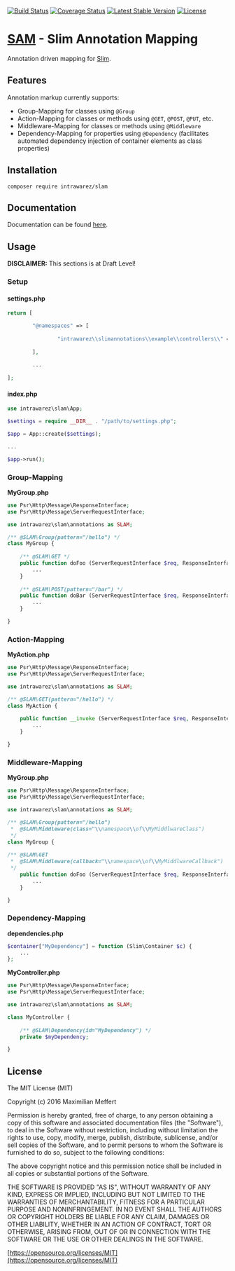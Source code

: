 [![Build Status](https://travis-ci.org/IntraWarez/SAM.svg?branch=master)](https://travis-ci.org/IntraWarez/SAM)
[![Coverage Status](https://coveralls.io/repos/github/IntraWarez/SAM/badge.svg?branch=master)](https://coveralls.io/github/IntraWarez/SAM?branch=master)
[![Latest Stable Version](https://poser.pugx.org/intrawarez/SAM/v/stable)](https://packagist.org/packages/intrawarez/SAM)
[![License](https://poser.pugx.org/intrawarez/SAM/license)](https://packagist.org/packages/intrawarez/SAM)


# [SAM](https://intrawarez.github.io/SAM/) - Slim Annotation Mapping
Annotation driven mapping for [Slim](http://www.slimframework.com/).

## Features

Annotation markup currently supports:
- Group-Mapping for classes using ```@Group``` 
- Action-Mapping for classes or methods using ```@GET```, ```@POST```, ```@PUT```, etc. 
- Middleware-Mapping for classes or methods using ```@Middleware``` 
- Dependency-Mapping for properties using ```@Dependency``` (facilitates automated dependency injection of container elements as class properties)

## Installation

```
composer require intrawarez/slam
```

## Documentation

Documentation can be found [here](http://intrawarez.github.io/slim-annotations/docs/).

## Usage

**DISCLAIMER:** This sections is at Draft Level!

### Setup

#### settings.php
```php
return [

		"@namespaces" => [
				
				"intrawarez\\slimannotations\\example\\controllers\\" => __DIR__."/controllers"
				
		],
		
		...
		
];
```

#### index.php
```php
use intrawarez\slam\App;

$settings = require __DIR__ . "/path/to/settings.php";

$app = App::create($settings);

...

$app->run();
```

### Group-Mapping
**MyGroup.php**
```php
use Psr\Http\Message\ResponseInterface;
use Psr\Http\Message\ServerRequestInterface;

use intrawarez\slam\annotations as SLAM;

/** @SLAM\Group(pattern="/hello") */
class MyGroup {
	
	/** @SLAM\GET */   
	public function doFoo (ServerRequestInterface $req, ResponseInterface $res, array $args) {
		...
	}
	
	/** @SLAM\POST(pattern="/bar") */   
	public function doBar (ServerRequestInterface $req, ResponseInterface $res, array $args) {
		...
	}

}
```


### Action-Mapping
**MyAction.php**
```php
use Psr\Http\Message\ResponseInterface;
use Psr\Http\Message\ServerRequestInterface;

use intrawarez\slam\annotations as SLAM;

/** @SLAM\GET(pattern="/hello") */
class MyAction {
	  
	public function __invoke (ServerRequestInterface $req, ResponseInterface $res, array $args) {
		...
	}

}
```

### Middleware-Mapping
**MyGroup.php**
```php
use Psr\Http\Message\ResponseInterface;
use Psr\Http\Message\ServerRequestInterface;

use intrawarez\slam\annotations as SLAM;

/** @SLAM\Group(pattern="/hello")
 *  @SLAM\Middleware(class="\\namespace\\of\\MyMiddlwareClass")
 */
class MyGroup {
	
/** @SLAM\GET 
 *  @SLAM\Middleware(callback="\\namespace\\of\\MyMiddlwareCallback")
 */   
	public function doFoo (ServerRequestInterface $req, ResponseInterface $res, array $args) {
		...
	}

}
```

### Dependency-Mapping
**dependencies.php**
```php
$container["MyDependency"] = function (Slim\Container $c) {
	...
};
```
**MyController.php**
```php
use Psr\Http\Message\ResponseInterface;
use Psr\Http\Message\ServerRequestInterface;

use intrawarez\slam\annotations as SLAM;

class MyController {
	  
	/** @SLAM\Dependency(id="MyDependency") */
	private $myDependency;

}
```


## License

The MIT License (MIT)

Copyright (c) 2016 Maximilian Meffert

Permission is hereby granted, free of charge, to any person obtaining a copy of this software and associated documentation files (the "Software"), to deal in the Software without restriction, including without limitation the rights to use, copy, modify, merge, publish, distribute, sublicense, and/or sell copies of the Software, and to permit persons to whom the Software is furnished to do so, subject to the following conditions:

The above copyright notice and this permission notice shall be included in all copies or substantial portions of the Software.

THE SOFTWARE IS PROVIDED "AS IS", WITHOUT WARRANTY OF ANY KIND, EXPRESS OR IMPLIED, INCLUDING BUT NOT LIMITED TO THE WARRANTIES OF MERCHANTABILITY, FITNESS FOR A PARTICULAR PURPOSE AND NONINFRINGEMENT. IN NO EVENT SHALL THE AUTHORS OR COPYRIGHT HOLDERS BE LIABLE FOR ANY CLAIM, DAMAGES OR OTHER LIABILITY, WHETHER IN AN ACTION OF CONTRACT, TORT OR OTHERWISE, ARISING FROM, OUT OF OR IN CONNECTION WITH THE SOFTWARE OR THE USE OR OTHER DEALINGS IN THE SOFTWARE.

[https://opensource.org/licenses/MIT](https://opensource.org/licenses/MIT)
